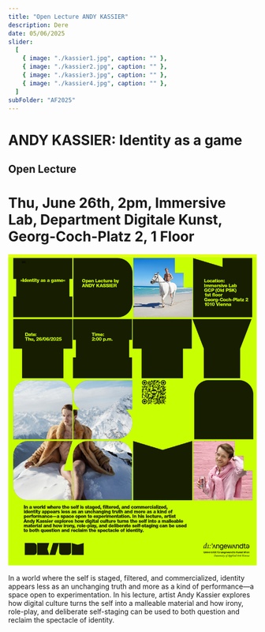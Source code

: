 ```yaml
---
title: "Open Lecture ANDY KASSIER"
description: Dere
date: 05/06/2025
slider:
  [
    { image: "./kassier1.jpg", caption: "" },
    { image: "./kassier2.jpg", caption: "" },
    { image: "./kassier3.jpg", caption: "" },
    { image: "./kassier4.jpg", caption: "" },
  ]
subFolder: "AF2025"
---
```


# ANDY KASSIER: Identity as a game

## Open Lecture

# Thu, June 26th, 2pm, Immersive Lab, Department Digitale Kunst, Georg-Coch-Platz 2, 1 Floor

![](./kassier-poster.jpg)

In a world where the self is staged, filtered, and commercialized, identity appears less as an unchanging truth and more as a kind of performance—a space open to experimentation. In his lecture, artist Andy Kassier explores how digital culture turns the self into a malleable material and how irony, role-play, and deliberate self-staging can be used to both question and reclaim the spectacle of identity.
